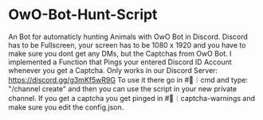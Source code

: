# OwO-Bot-Hunt-Script
An Bot for automaticly hunting Animals with OwO Bot in Discord.
Discord has to be Fullscreen, your screen has to be 1080 x 1920 and you have to make sure you dont get any DMs, but the Captchas from OwO Bot. I implemented a Function that Pings your entered Discord ID Account whenever you get a Captcha. Only works in our Discord Server: https://discord.gg/g3mKf5wR9G
To use it there go in #🤖︱cmd and type: "/channel create" and then you can use the script in your new private channel.
If you get a captcha you get pinged in #🛑︱captcha-warnings and make sure you edit the config.json.
